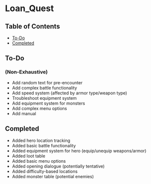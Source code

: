 # Loan_Quest

## Table of Contents
* [To-Do](#to-do)
* [Completed](#completed)

## To-Do
### (Non-Exhaustive)

* Add random text for pre-encounter
* Add complex battle functionality
* Add speed system (affected by armor type/weapon type)
* Troubleshoot equipment system
* Add equipment system for monsters
* Add complex menu options
* Add manual

## Completed

* Added hero location tracking
* Added basic battle functionality
* Added equipment system for hero (equip/unequip weapons/armor)
* Added loot table
* Added basic menu options
* Added opening dialogue (potentially tentative)
* Added difficulty-based locations
* Added monster table (potential enemies)
